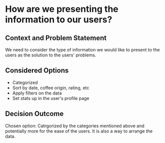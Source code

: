# How are we presenting the information to our users?

## Context and Problem Statement

We need to consider the type of information we would like to present to the users as the solution to the users' problems.

## Considered Options

* Categorized
* Sort by date, coffee origin, rating, etc
* Apply filters on the data
* Set stats up in the user's profile page

## Decision Outcome

Chosen option: Catrgorized by the categories mentioned above and potentially more for the ease of the users. It is also a way to arrange the data.
